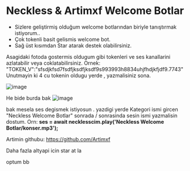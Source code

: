 # Neckless & Artimxf Welcome Botlar

- Sizlere geliştirmiş olduğum welcome botlarından biriyle tanıştırmak istiyorum.. 
- Çok tokenli basit gelismis welcome bot.
- Sağ üst kısımdan Star atarak destek olabilirsiniz.

Asagidaki fotoda gostermis oldugum gibi tokenleri ve ses kanallarini azlatabilir veya coklatabilirsiniz.
Ornek: "TOKEN_V":"sfsdjkfsd7fsdfjksdfjksdf9s993993h8834uhjfhdjkfjdf9.7743"
Unutmayin ki 4 cu tokenin oldugu yerde , yazmalisiniz sona.

![image](https://media.discordapp.net/attachments/975137206366785617/987367044515254284/unknown.png)

He bide burda bak
![image](https://media.discordapp.net/attachments/975137206366785617/987368060430192690/unknown.png)

bak mesela ses degismek istiyosun . yazdigi yerde Kategori ismi gircen "Neckless Welcome Botlar" sonrada / sonrasinda sesin ismi yazmalisin dostum. Orn: **ses = await necklesscim.play('Neckless Welcome Botlar/konser.mp3');**

Artimin githubu: https://github.com/Artimxf

Daha fazla altyapi icin star at la

optum bb